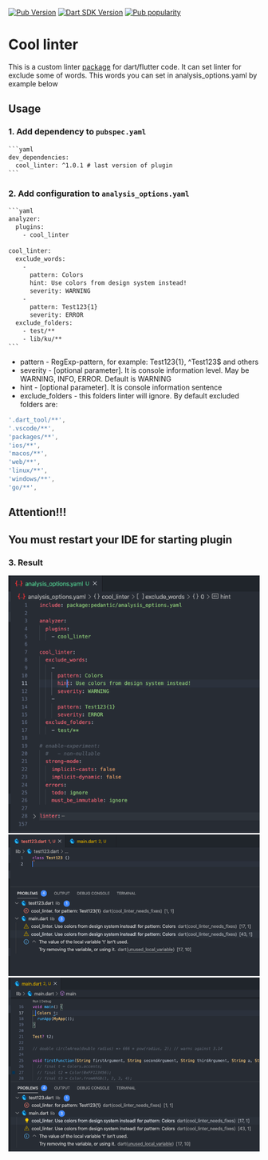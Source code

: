 [![Pub Version](https://badgen.net/pub/v/cool_linter)](https://pub.dev/packages/cool_linter/)
[![Dart SDK Version](https://badgen.net/pub/sdk-version/cool_linter)](https://pub.dev/packages/cool_linter/)
[![Pub popularity](https://badgen.net/pub/popularity/cool_linter)](https://pub.dev/packages/cool_linter/score)

# Cool linter

  This is a custom linter [package](https://pub.dev/packages/cool_linter) for dart/flutter code. It can set linter for exclude some of words. This words you can set
  in analysis_options.yaml by example below

## Usage

### 1. Add dependency to `pubspec.yaml`

    ```yaml
    dev_dependencies:
      cool_linter: ^1.0.1 # last version of plugin
    ```

###  2. Add configuration to `analysis_options.yaml`

    ```yaml
    analyzer:
      plugins:
        - cool_linter

    cool_linter:
      exclude_words:
        -
          pattern: Colors
          hint: Use colors from design system instead!
          severity: WARNING
        -
          pattern: Test123{1}
          severity: ERROR
      exclude_folders:
        - test/**
        - lib/ku/**
    ```

  * pattern - RegExp-pattern, for example: Test123{1}, ^Test123$ and others
  * severity - [optional parameter]. It is console information level. May be WARNING, INFO, ERROR. Default is WARNING
  * hint - [optional parameter]. It is console information sentence
  * exclude_folders - this folders linter will ignore. By default excluded folders are:

  ```dart
  '.dart_tool/**',
  '.vscode/**',
  'packages/**',
  'ios/**',
  'macos/**',
  'web/**',
  'linux/**',
  'windows/**',
  'go/**',
  ```

## Attention!!!
##  You must restart your IDE for starting plugin

### 3. Result

  ![Screenshot](images/analysis_options.yaml.png)
  ![Screenshot](images/linter1.png)
  ![Screenshot](images/linter2.png)